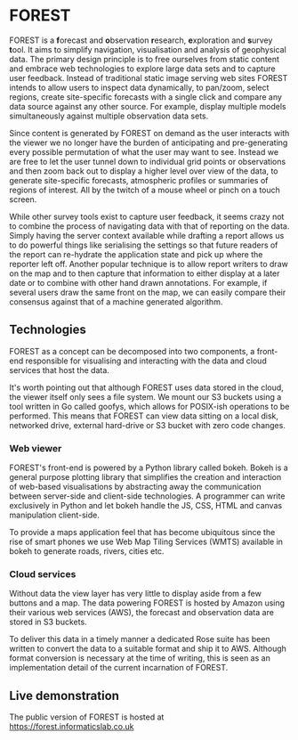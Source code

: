 
# FOREST

FOREST is a **f**orecast and **o**bservation **r**esearch, **e**xploration and **s**urvey **t**ool.
It aims to simplify navigation, visualisation and analysis of geophysical data. The
primary design principle is to free ourselves from static content and embrace web
technologies to explore large data sets and to capture user feedback. Instead of
traditional static image serving web sites FOREST intends to allow users to inspect data
dynamically, to pan/zoom, select regions, create site-specific forecasts with a single click and compare any data source against any other source. For example, display multiple models simultaneously against multiple observation data sets. 

Since content is generated by FOREST on demand as the user interacts with the viewer we no
longer have the burden of anticipating and pre-generating every possible
permutation of what the user may want to see. Instead we are free to let the user tunnel
down to individual grid points or observations and then zoom back out to display a higher level over view
of the data, to generate site-specific forecasts, atmospheric profiles or summaries of regions of interest. All by the twitch of a mouse wheel or pinch on a touch screen.

While other survey tools exist to capture user feedback, it seems crazy not to combine
the process of navigating data with that of reporting on the data. Simply having the server context
available while drafting a report allows us to do powerful things like serialising the settings
so that future readers of the report can re-hydrate the application state and pick up where the reporter left off. Another popular technique is to allow report writers to draw on the map and to then capture that
information to either display at a later date or to combine with other hand drawn annotations. For example, if
several users draw the same front on the map, we can easily compare their consensus against that of a machine
generated algorithm.

## Technologies

FOREST as a concept can be decomposed into two components, a front-end
responsible for visualising and interacting with the data and cloud services
that host the data. 

It's worth pointing out that although FOREST uses data stored in the cloud, the
viewer itself only sees a file system. We mount our S3 buckets using a tool
written in Go called goofys, which allows for POSIX-ish operations to be
performed. This means that FOREST can view data sitting on a local disk,
networked drive, external hard-drive or S3 bucket with zero code changes.

### Web viewer

FOREST's front-end is powered by a Python library called bokeh. Bokeh is a
general purpose plotting library that simplifies the creation and interaction
of web-based visualisations by abstracting away the communication between
server-side and client-side technologies. A programmer can write exclusively
in Python and let bokeh handle the JS, CSS, HTML and canvas manipulation
client-side.

To provide a maps application feel that has become ubiquitous since the rise
of smart phones we use Web Map Tiling Services (WMTS) available in bokeh to
generate roads, rivers, cities etc.

### Cloud services

Without data the view layer has very little to display aside from a few buttons and a map.
The data powering FOREST is hosted by Amazon using their various web services (AWS), the forecast and
observation data are stored in S3 buckets.

To deliver this data in a timely manner a dedicated Rose suite has been written
to convert the data to a suitable format and ship it to AWS. Although format
conversion is necessary at the time of writing, this is seen as an
implementation detail of the current incarnation of FOREST.

## Live demonstration

The public version of FOREST is hosted at https://forest.informaticslab.co.uk

